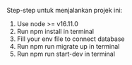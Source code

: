 Step-step untuk menjalankan projek ini:
1. Use node >= v16.11.0
2. Run npm install in terminal
3. Fill your env file to connect database
4. Run npm run migrate up in terminal
5. Run npm run start-dev in terminal

